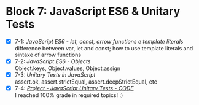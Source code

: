 # Block 7: JavaScript ES6 & Unitary Tests

- [x] 7-1: _JavaScript ES6 - let, const, arrow functions e template literals_  
difference between var, let and const; how to use template literals and sintaxe of arrow functions
- [x] 7-2: _JavaScript ES6 - Objects_  
Object.keys, Object.values, Object.assign
- [x] 7-3: _Unitary Tests in JavaScript_  
assert.ok, assert.strictEqual, assert.deepStrictEqual, etc
- [x] 7-4: _[Project - JavaScript Unitary Tests - CODE](https://github.com/carolbezerra-dev/trybe-projects/tree/master/1.WebDevelopment/7.ES6)_  
I reached 100% grade in required topics! :)
